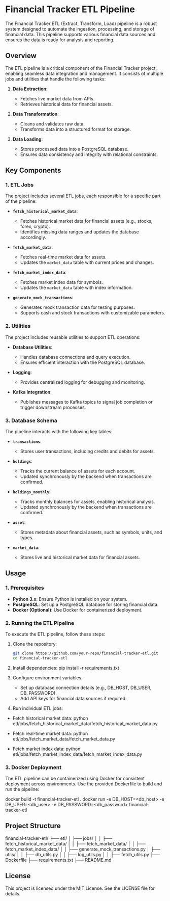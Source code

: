 # Financial Tracker ETL Pipeline

The Financial Tracker ETL (Extract, Transform, Load) pipeline is a robust system designed to automate the ingestion, processing, and storage of financial data. This pipeline supports various financial data sources and ensures the data is ready for analysis and reporting.

## **Overview**

The ETL pipeline is a critical component of the Financial Tracker project, enabling seamless data integration and management. It consists of multiple jobs and utilities that handle the following tasks:

1. **Data Extraction**:
   - Fetches live market data from APIs.
   - Retrieves historical data for financial assets.

2. **Data Transformation**:
   - Cleans and validates raw data.
   - Transforms data into a structured format for storage.

3. **Data Loading**:
   - Stores processed data into a PostgreSQL database.
   - Ensures data consistency and integrity with relational constraints.

## **Key Components**

### **1. ETL Jobs**
The project includes several ETL jobs, each responsible for a specific part of the pipeline:

- **`fetch_historical_market_data`**:
  - Fetches historical market data for financial assets (e.g., stocks, forex, crypto).
  - Identifies missing data ranges and updates the database accordingly.

- **`fetch_market_data`**:
  - Fetches real-time market data for assets.
  - Updates the `market_data` table with current prices and changes.

- **`fetch_market_index_data`**:
  - Fetches market index data for symbols.
  - Updates the `market_data` table with index information.

- **`generate_mock_transactions`**:
  - Generates mock transaction data for testing purposes.
  - Supports cash and stock transactions with customizable parameters.

### **2. Utilities**
The project includes reusable utilities to support ETL operations:

- **Database Utilities**:
  - Handles database connections and query execution.
  - Ensures efficient interaction with the PostgreSQL database.

- **Logging**:
  - Provides centralized logging for debugging and monitoring.

- **Kafka Integration**:
  - Publishes messages to Kafka topics to signal job completion or trigger downstream processes.

### **3. Database Schema**
The pipeline interacts with the following key tables:

- **`transactions`**:
  - Stores user transactions, including credits and debits for assets.

- **`holdings`**:
  - Tracks the current balance of assets for each account.
  - Updated synchronously by the backend when transactions are confirmed.

- **`holdings_monthly`**:
  - Tracks monthly balances for assets, enabling historical analysis.
  - Updated synchronously by the backend when transactions are confirmed.

- **`asset`**:
  - Stores metadata about financial assets, such as symbols, units, and types.

- **`market_data`**:
  - Stores live and historical market data for financial assets.

## **Usage**

### **1. Prerequisites**
- **Python 3.x**: Ensure Python is installed on your system.
- **PostgreSQL**: Set up a PostgreSQL database for storing financial data.
- **Docker (Optional)**: Use Docker for containerized deployment.

### **2. Running the ETL Pipeline**
To execute the ETL pipeline, follow these steps:

1. Clone the repository:
   ```bash
   git clone https://github.com/your-repo/financial-tracker-etl.git
   cd financial-tracker-etl

2. Install dependencies:
   pip install -r requirements.txt

3. Configure environment variables:
   - Set up database connection details (e.g., DB_HOST, DB_USER, DB_PASSWORD).
   - Add API keys for financial data sources if required.

4. Run individual ETL jobs:

- Fetch historical market data:
python etl/jobs/fetch_historical_market_data/fetch_historical_market_data.py

- Fetch real-time market data:
python etl/jobs/fetch_market_data/fetch_market_data.py

- Fetch market index data:
python etl/jobs/fetch_market_index_data/fetch_market_index_data.py

### **3. Docker Deployment**
The ETL pipeline can be containerized using Docker for consistent deployment across environments. Use the provided Dockerfile to build and run the pipeline:

docker build -t financial-tracker-etl .
docker run -e DB_HOST=<db_host> -e DB_USER=<db_user> -e DB_PASSWORD=<db_password> financial-tracker-etl

## **Project Structure**

financial-tracker-etl/
├── etl/
│   ├── jobs/
│   │   ├── fetch_historical_market_data/
│   │   ├── fetch_market_data/
│   │   ├── fetch_market_index_data/
│   │   ├── generate_mock_transactions.py
│   ├── utils/
│   │   ├── db_utils.py
│   │   ├── log_utils.py
│   │   ├── fetch_utils.py
├── Dockerfile
├── requirements.txt
├── README.md

## **License**

This project is licensed under the MIT License. See the LICENSE file for details.